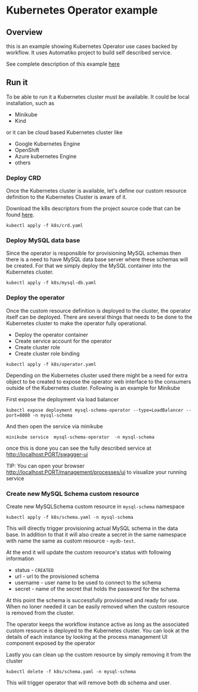 # Kubernetes Operator example

## Overview 

this is an example showing Kubernetes Operator use cases backed by workflow. It uses Automatiko project to build self described service.

See complete description of this example [here](https://docs.automatiko.io/main0.3.0/examples/operator.html)

## Run it

To be able to run it a Kubernetes cluster must be available. It could be local installation, such as 

- Minikube
- Kind

or it can be cloud based Kubernetes cluster like

- Google Kubernetes Engine
- OpenShift
- Azure kubernetes Engine
- others

### Deploy CRD

Once the Kubernetes cluster is available, let's define our custom resource definition to the Kubernetes Cluster is aware of it.

Download the k8s descriptors from the project source code that can be found [here](https://github.com/automatiko-io/automatiko-examples/tree/main/mysql-operator/k8s).

`kubectl apply -f k8s/crd.yaml`


### Deploy MySQL data base

Since the operator is responsible for provisioning MySQL schemas then there is a need to have MySQL data base
server where these schemas will be created. For that we simply deploy the MySQL container into the Kubernetes cluster.

`kubectl apply -f k8s/mysql-db.yaml`

### Deploy the operator

Once the custom resource definition is deployed to the cluster, the operator itself can be deployed. 
There are several things that needs to be done to the Kubernetes cluster to make the operator
fully operational.

- Deploy the operator container
- Create service account for the operator
- Create cluster role
- Create cluster role binding


`kubectl apply -f k8s/operator.yaml`

Depending on the Kubernetes cluster used there might be a need for extra object to be created to expose the
operator web interface to the consumers outside of the Kubernetes cluster. Following is an example for Minikube

First expose the deployment via load balancer

`kubectl expose deployment mysql-schema-operator --type=LoadBalancer --port=8080 -n mysql-schema`

And then open the service via minikube

`minikube service  mysql-schema-operator  -n mysql-schema` 

once this is done you can see the fully described service at
 [http://localhost:PORT/swagger-ui](http://localhost:PORT/swagger-ui/#)

TIP: You can open your browser [http://localhost:PORT/management/processes/ui](http://localhost:PORT/management/processes/ui) to visualize your running service

### Create new MySQL Schema custom resource

Create new MySQLSchema custom resource in `mysql-schema` namespace

`kubectl apply -f k8s/schema.yaml -n mysql-schema`

This will directly trigger provisioning actual MySQL schema in the data base. In addition to that
it will also create a secret in the same namespace with name the same as custom resource - `mydb-test`.

At the end it will update the custom resource's status with following information

- status - `CREATED`
- url - url to the provisioned schema
- username - user name to be used to connect to the schema
- secret - name of the secret that holds the password for the schema


At this point the schema is successfully provisioned and ready for use. When no loner needed it can be easily removed
when the custom resource is removed from the cluster.

The operator keeps the workflow instance active as long as the associated custom resource is deployed to the
Kubernetes cluster. You can look at the details of each instance by looking at the process management UI component
exposed by the operator


Lastly you can clean up the custom resource by simply removing it from the cluster

`kubectl delete -f k8s/schema.yaml -n mysql-schema`


This will trigger operator that will remove both db schema and user.